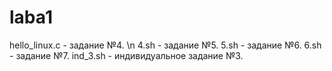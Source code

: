 # laba1
hello_linux.c - задание №4. \n
4.sh - задание №5.
5.sh - задание №6.
6.sh - задание №7.
ind_3.sh - индивидуальное задание №3.
